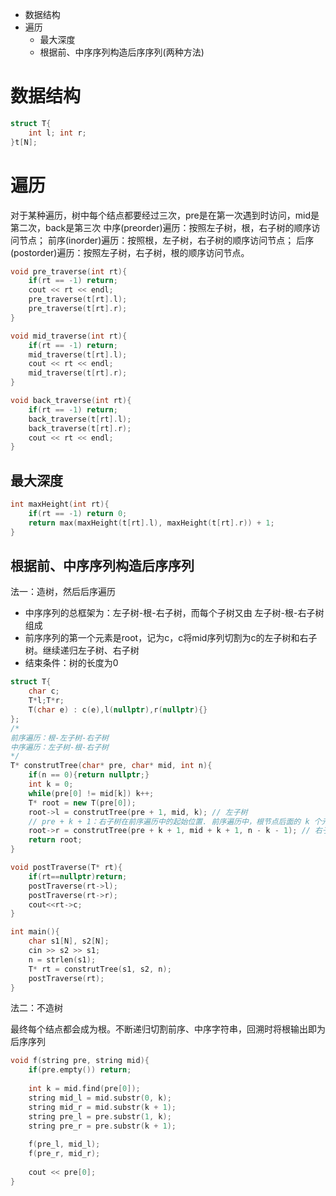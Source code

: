 
- 数据结构
- 遍历
  - 最大深度
  - 根据前、中序序列构造后序序列(两种方法)

# 数据结构

```cpp
struct T{
    int l; int r;
}t[N];
```

# 遍历

对于某种遍历，树中每个结点都要经过三次，pre是在第一次遇到时访问，mid是第二次，back是第三次
中序(preorder)遍历：按照左子树，根，右子树的顺序访问节点；
前序(inorder)遍历：按照根，左子树，右子树的顺序访问节点；
后序(postorder)遍历：按照左子树，右子树，根的顺序访问节点。

```cpp
void pre_traverse(int rt){
    if(rt == -1) return;
    cout << rt << endl;
    pre_traverse(t[rt].l);
    pre_traverse(t[rt].r);
}

void mid_traverse(int rt){
    if(rt == -1) return;
    mid_traverse(t[rt].l);
    cout << rt << endl;
    mid_traverse(t[rt].r);
}

void back_traverse(int rt){
    if(rt == -1) return;
    back_traverse(t[rt].l);
    back_traverse(t[rt].r);
    cout << rt << endl;
}
```

## 最大深度

```cpp
int maxHeight(int rt){
    if(rt == -1) return 0;
    return max(maxHeight(t[rt].l), maxHeight(t[rt].r)) + 1;
}
```

## 根据前、中序序列构造后序序列

法一：造树，然后后序遍历

- 中序序列的总框架为：左子树-根-右子树，而每个子树又由 左子树-根-右子树 组成
- 前序序列的第一个元素是root，记为c，c将mid序列切割为c的左子树和右子树。继续递归左子树、右子树
- 结束条件：树的长度为0

```cpp
struct T{
    char c;
    T*l;T*r;
    T(char e) : c(e),l(nullptr),r(nullptr){}
};
/*
前序遍历：根-左子树-右子树
中序遍历：左子树-根-右子树
*/
T* construtTree(char* pre, char* mid, int n){
    if(n == 0){return nullptr;}
    int k = 0;
    while(pre[0] != mid[k]) k++;
    T* root = new T(pre[0]);
    root->l = construtTree(pre + 1, mid, k); // 左子树
    // pre + k + 1：右子树在前序遍历中的起始位置. 前序遍历中，根节点后面的 k 个元素属于左子树
    root->r = construtTree(pre + k + 1, mid + k + 1, n - k - 1); // 右子树
    return root;
}

void postTraverse(T* rt){
    if(rt==nullptr)return;
    postTraverse(rt->l);
    postTraverse(rt->r);
    cout<<rt->c;
}

int main(){
    char s1[N], s2[N]; 
    cin >> s2 >> s1;
    n = strlen(s1);
    T* rt = construtTree(s1, s2, n);
    postTraverse(rt);
}
```

法二：不造树

最终每个结点都会成为根。不断递归切割前序、中序字符串，回溯时将根输出即为后序序列

```cpp
void f(string pre, string mid){
    if(pre.empty()) return;
    
    int k = mid.find(pre[0]);
    string mid_l = mid.substr(0, k);
    string mid_r = mid.substr(k + 1);
    string pre_l = pre.substr(1, k);
    string pre_r = pre.substr(k + 1);
    
    f(pre_l, mid_l);
    f(pre_r, mid_r);
    
    cout << pre[0];
}
```




